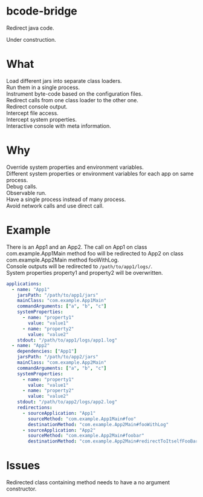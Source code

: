 # bcode-bridge
Redirect java code.

Under construction.  

# What

Load different jars into separate class loaders.  
Run them in a single process.  
Instrument byte-code based on the configuration files.  
Redirect calls from one class loader to the other one.  
Redirect console output.  
Intercept file access.  
Intercept system properties.  
Interactive console with meta information.  

# Why

Override system properties and environment variables.  
Different system properties or environment variables for each app on same process.  
Debug calls.  
Observable run.  
Have a single process instead of many process.  
Avoid network calls and use direct call.  

# Example 

There is an App1 and an App2. The call on App1 on class com.example.App1Main method foo will be redirected to App2 on 
class com.example.App2Main method fooWithLog.  
Console outputs will be redirected to `/path/to/app1/logs/`.  
System properties property1 and property2 will be overwritten.  


```yaml
applications:
  - name: "App1"
    jarsPath: "/path/to/app1/jars"
    mainClass: "com.example.App1Main"
    commandArguments: ["a", "b", "c"]
    systemProperties:
      - name: "property1"
        value: "value1"
      - name: "property2"
        value: "value2"
    stdout: "/path/to/app1/logs/app1.log"
  - name: "App2"
    dependencies: ["App1"]
    jarsPath: "/path/to/app2/jars"
    mainClass: "com.example.App2Main"
    commandArguments: ["a", "b", "c"]
    systemProperties:
      - name: "property1"
        value: "value1"
      - name: "property2"
        value: "value2"
    stdout: "/path/to/app2/logs/app2.log"
    redirections:
      - sourceApplication: "App1"
        sourceMethod: "com.example.App1Main#foo"
        destinationMethod: "com.example.App2Main#fooWithLog"
      - sourceApplication: "App2"
        sourceMethod: "com.example.App2Main#foobar"
        destinationMethod: "com.example.App2Main#redirectToItselfFooBar"
```

# Issues

Redirected class containing method needs to have a no argument constructor.  
